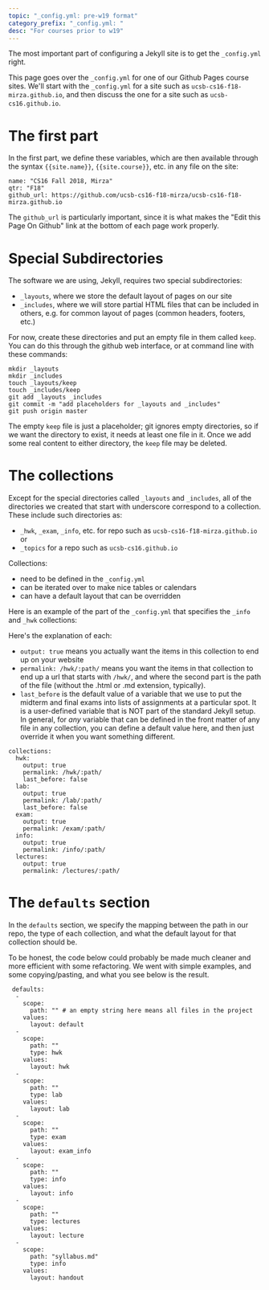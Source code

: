 ```yaml
---
topic: "_config.yml: pre-w19 format"
category_prefix: "_config.yml: "
desc: "For courses prior to w19"
---
```


The most important part of configuring a Jekyll site is to get the `_config.yml` right.

This page goes over the `_config.yml` for one of our Github Pages course sites.  We'll start with the `_config.yml`
for a site such as `ucsb-cs16-f18-mirza.github.io`, and then discuss the one for a site such as `ucsb-cs16.github.io`.

# The first part

In the first part, we define these variables, which are then available through the syntax
`{{site.name}}`, `{{site.course}}`, etc. in any file on the site:

```
name: "CS16 Fall 2018, Mirza"
qtr: "F18"
github_url: https://github.com/ucsb-cs16-f18-mirza/ucsb-cs16-f18-mirza.github.io
```

The `github_url` is particularly important, since it is what makes the "Edit this Page On Github" link at the
bottom of each page work properly.

# Special Subdirectories

The software we are using, Jekyll, requires two special subdirectories:
* `_layouts`, where we store the default layout of pages on our site
* `_includes`, where we will store partial HTML files that can be included in others, e.g. for common layout of pages (common headers, footers, etc.)

For now, create these directories and put an empty file in them called `keep`.  You can do this through the github web interface, or at command line with these commands:

```
mkdir _layouts
mkdir _includes
touch _layouts/keep
touch _includes/keep
git add _layouts _includes
git commit -m "add placeholders for _layouts and _includes"
git push origin master
```

The empty `keep` file is just a placeholder; git ignores empty directories, so if we want the directory to exist, it needs at least one file in it.  Once we add some real content to either directory, the `keep` file may be deleted.

# The collections

Except for the special directories called `_layouts` and `_includes`, all of the directories we created
that start with underscore correspond to a collection.  These include such directories as:
* `_hwk`, `_exam`, `_info`, etc. for repo such as `ucsb-cs16-f18-mirza.github.io` or
* `_topics` for a repo such as `ucsb-cs16.github.io`

Collections:
* need to be defined in the `_config.yml`
* can be iterated over to make nice tables or calendars
* can have a default layout that can be overridden 

Here is an example of the part of the `_config.yml` that specifies the `_info` and `_hwk` collections:

Here's the explanation of each:
* `output: true` means you actually want the items in this collection to end up on your website
* `permalink: /hwk/:path/` means you want the items in that collection to end up a url that starts with `/hwk/`, and where the second part is the path of the file (without the .html or .md extension, typically).
* `last_before` is the default value of a variable that we use to put the midterm and final exams into lists of 
   assignments at a particular spot.   It is a user-defined variable that is NOT part of the standard Jekyll setup.
   In general, for *any* variable that can be defined in the front matter of any file in any collection, you can
   define a default value here, and then just override it when you want something different.

```
collections:
  hwk:
    output: true
    permalink: /hwk/:path/
    last_before: false
  lab:
    output: true
    permalink: /lab/:path/
    last_before: false
  exam:
    output: true
    permalink: /exam/:path/
  info:
    output: true
    permalink: /info/:path/
  lectures:
    output: true
    permalink: /lectures/:path/
 ```
 
 
# The `defaults` section
 
In the `defaults` section, we specify the mapping between the path in our repo,  the type of each collection,
and what the default layout for that collection should be.

To be honest, the code below could probably be made much cleaner and more efficient with some refactoring.
We went with simple examples, and some copying/pasting, and what you see below is the result.
 
``` 
 defaults:
  -
    scope:
      path: "" # an empty string here means all files in the project
    values:
      layout: default
  -
    scope:
      path: ""
      type: hwk
    values:
      layout: hwk
  -
    scope:
      path: ""
      type: lab
    values:
      layout: lab
  -
    scope:
      path: ""
      type: exam
    values:
      layout: exam_info
  -
    scope:
      path: ""
      type: info
    values:
      layout: info
  -
    scope:
      path: ""
      type: lectures
    values:
      layout: lecture
  -
    scope:
      path: "syllabus.md"
      type: info
    values:
      layout: handout
```
